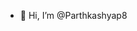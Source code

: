 - 👋 Hi, I’m @Parthkashyap8


<!---
Parthkashyap8/Parthkashyap8 is a ✨ special ✨ repository because its `README.md` (this file) appears on your GitHub profile.
You can click the Preview link to take a look at your changes.
--->

